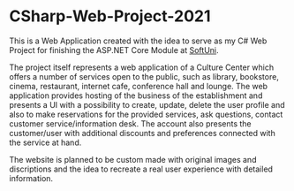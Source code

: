 # CSharp-Web-Project-2021

This is a Web Application created with the idea to serve as my C# Web Project for finishing the ASP.NET Core Module at <a href="https://softuni.bg/">SoftUni</a>.

The project itself represents a web application of a Culture Center which offers a number of services open to the public, such as
library, bookstore, cinema, restaurant, internet cafe, conference hall and lounge. The web application provides hosting of the business of
the establishment and presents a UI with a possibility to create, update, delete the user profile and also to make reservations for the provided services,
ask questions, contact customer service/information desk. The account also presents the customer/user with additional discounts and preferences connected 
with the service at hand.

The website is planned to be custom made with original images and discriptions and the idea to recreate a real user experience with detailed information.
